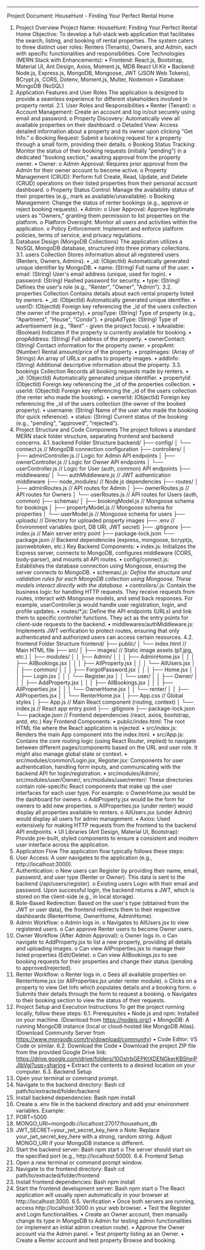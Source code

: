 ________________________________________
Project Document: HouseHunt - Finding Your Perfect Rental Home
1. Project Overview
Project Name: HouseHunt: Finding Your Perfect Rental Home
Objective: To develop a full-stack web application that facilitates the search, listing, and booking of rental properties. The system caters to three distinct user roles: Renters (Tenants), Owners, and Admin, each with specific functionalities and responsibilities.
Core Technologies (MERN Stack with Enhancements):
•	Frontend: React.js, Bootstrap, Material UI, Ant Design, Axios, Moment.js, MDB React UI Kit
•	Backend: Node.js, Express.js, MongoDB, Mongoose, JWT (JSON Web Tokens), BCrypt.js, CORS, Dotenv, Moment.js, Multer, Nodemon
•	Database: MongoDB (NoSQL)
2. Application Features and User Roles
The application is designed to provide a seamless experience for different stakeholders involved in property rental.
2.1. User Roles and Responsibilities
•	Renter (Tenant):
o	Account Management: Create an account and log in/out securely using email and password.
o	Property Discovery: Automatically view all available properties on their dashboard.
o	Detailed View: Access detailed information about a property and its owner upon clicking "Get Info."
o	Booking Request: Submit a booking request for a property through a small form, providing their details.
o	Booking Status Tracking: Monitor the status of their booking requests (initially "pending") in a dedicated "booking section," awaiting approval from the property owner.
•	Owner:
o	Admin Approval: Requires prior approval from the Admin for their owner account to become active.
o	Property Management (CRUD): Perform full Create, Read, Update, and Delete (CRUD) operations on their listed properties from their personal account dashboard.
o	Property Status Control: Manage the availability status of their properties (e.g., mark as available/unavailable).
o	Booking Management: Change the status of renter bookings (e.g., approve or reject booking requests).
•	Admin:
o	User Approval: Approve legitimate users as "Owners," granting them permission to list properties on the platform.
o	Platform Oversight: Monitor all users and activities within the application.
o	Policy Enforcement: Implement and enforce platform policies, terms of service, and privacy regulations.
3. Database Design (MongoDB Collections)
The application utilizes a NoSQL MongoDB database, structured into three primary collections.
3.1. users Collection
Stores information about all registered users (Renters, Owners, Admins).
•	_id: (ObjectId) Automatically generated unique identifier by MongoDB.
•	name: (String) Full name of the user.
•	email: (String) User's email address (unique, used for login).
•	password: (String) Hashed password for security.
•	type: (String) Defines the user's role (e.g., "Renter", "Owner", "Admin").
3.2. properties Collection
Contains details about each rental property listed by owners.
•	_id: (ObjectId) Automatically generated unique identifier.
•	userID: (ObjectId) Foreign key referencing the _id of the users collection (the owner of the property).
•	propType: (String) Type of property (e.g., "Apartment", "House", "Condo").
•	propAdType: (String) Type of advertisement (e.g., "Rent" - given the project focus).
•	isAvailable: (Boolean) Indicates if the property is currently available for booking.
•	propAddress: (String) Full address of the property.
•	ownerContact: (String) Contact information for the property owner.
•	propAmt: (Number) Rental amount/price of the property.
•	propImages: (Array of Strings) An array of URLs or paths to property images.
•	addInfo: (String) Additional descriptive information about the property.
3.3. bookings Collection
Records all booking requests made by renters.
•	_id: (ObjectId) Automatically generated unique identifier.
•	propertyId: (ObjectId) Foreign key referencing the _id of the properties collection.
•	userId: (ObjectId) Foreign key referencing the _id of the users collection (the renter who made the booking).
•	ownerId: (ObjectId) Foreign key referencing the _id of the users collection (the owner of the booked property).
•	username: (String) Name of the user who made the booking (for quick reference).
•	status: (String) Current status of the booking (e.g., "pending", "approved", "rejected").
4. Project Structure and Code Components
The project follows a standard MERN stack folder structure, separating frontend and backend concerns.
4.1. backend Folder Structure
backend/
├── config/
│   └── connect.js          // MongoDB connection configuration
├── controllers/
│   ├── adminController.js  // Logic for Admin API endpoints
│   ├── ownerController.js  // Logic for Owner API endpoints
│   └── userController.js   // Logic for User (auth, common) API endpoints
├── middlewares/
│   └── authMiddleware.js   // JWT authentication middleware
├── node_modules/           // Node.js dependencies
├── routes/
│   ├── adminRoutes.js      // API routes for Admin
│   ├── ownerRoutes.js      // API routes for Owners
│   └── userRoutes.js       // API routes for Users (auth, common)
├── schemas/
│   ├── bookingModel.js     // Mongoose schema for bookings
│   ├── propertyModel.js    // Mongoose schema for properties
│   └── userModel.js        // Mongoose schema for users
├── uploads/                // Directory for uploaded property images
├── .env                    // Environment variables (port, DB URI, JWT secret)
├── .gitignore
├── index.js                // Main server entry point
├── package-lock.json
└── package.json            // Backend dependencies (express, mongoose, bcryptjs, jsonwebtoken, etc.)
Key Backend Components:
•	index.js: Initializes the Express server, connects to MongoDB, configures middleware (CORS, body-parser), and mounts all API routes.
•	config/connect.js: Establishes the database connection using Mongoose, ensuring the server connects to MongoDB.
•	schemas/*.js: Define the structure and validation rules for each MongoDB collection using Mongoose. These models interact directly with the database.
•	controllers/*.js: Contain the business logic for handling HTTP requests. They receive requests from routes, interact with Mongoose models, and send back responses. For example, userController.js would handle user registration, login, and profile updates.
•	routes/*.js: Define the API endpoints (URLs) and link them to specific controller functions. They act as the entry points for client-side requests to the backend.
•	middlewares/authMiddleware.js: Implements JWT verification to protect routes, ensuring that only authenticated and authorized users can access certain resources.
4.2. frontend Folder Structure
frontend/
├── public/
│   └── index.html          // Main HTML file
├── src/
│   ├── images/             // Static image assets (p1.jpg, etc.)
│   ├── modules/
│   │   ├── Admin/
│   │   │   ├── AdminHome.jsx
│   │   │   ├── AllBookings.jsx
│   │   │   ├── AllProperty.jsx
│   │   │   └── AllUsers.jsx
│   │   ├── common/
│   │   │   ├── ForgotPassword.jsx
│   │   │   ├── Home.jsx
│   │   │   ├── Login.jsx
│   │   │   └── Register.jsx
│   │   └── user/
│   │       ├── Owner/
│   │       │   ├── AddProperty.jsx
│   │       │   ├── AllBookings.jsx
│   │       │   ├── AllProperties.jsx
│   │       │   └── OwnerHome.jsx
│   │       └── renter/
│   │           ├── AllProperties.jsx
│   │           └── RenterHome.jsx
│   ├── App.css             // Global styles
│   ├── App.js              // Main React component (routing, context)
│   └── index.js            // React app entry point
├── .gitignore
├── package-lock.json
└── package.json            // Frontend dependencies (react, axios, bootstrap, antd, etc.)
Key Frontend Components:
•	public/index.html: The root HTML file where the React application is injected.
•	src/index.js: Renders the main App component into the index.html.
•	src/App.js: Contains the core routing logic (using React Router, implied) to navigate between different pages/components based on the URL and user role. It might also manage global state or context.
•	src/modules/common/Login.jsx, Register.jsx: Components for user authentication, handling form inputs, and communicating with the backend API for login/registration.
•	src/modules/Admin/, src/modules/user/Owner/, src/modules/user/renter/: These directories contain role-specific React components that make up the user interfaces for each user type. For example: 
o	OwnerHome.jsx would be the dashboard for owners.
o	AddProperty.jsx would be the form for owners to add new properties.
o	AllProperties.jsx (under renter) would display all properties available to renters.
o	AllUsers.jsx (under Admin) would display all users for admin management.
•	Axios: Used extensively for making HTTP requests from the frontend to the backend API endpoints.
•	UI Libraries (Ant Design, Material UI, Bootstrap): Provide pre-built, styled components to ensure a consistent and modern user interface across the application.
5. Application Flow
The application flow typically follows these steps:
1.	User Access: A user navigates to the application (e.g., http://localhost:3000).
2.	Authentication: 
o	New users can Register by providing their name, email, password, and user type (Renter or Owner). This data is sent to the backend (/api/users/register).
o	Existing users Login with their email and password. Upon successful login, the backend returns a JWT, which is stored on the client-side (e.g., in local storage).
3.	Role-Based Redirection: Based on the user's type (obtained from the JWT or user data), the frontend redirects them to their respective dashboards (RenterHome, OwnerHome, AdminHome).
4.	Admin Workflow: 
o	Admin logs in.
o	Navigates to AllUsers.jsx to view registered users.
o	Can approve Renter users to become Owner users.
5.	Owner Workflow (After Admin Approval): 
o	Owner logs in.
o	Can navigate to AddProperty.jsx to list a new property, providing all details and uploading images.
o	Can view AllProperties.jsx to manage their listed properties (Edit/Delete).
o	Can view AllBookings.jsx to see booking requests for their properties and change their status (pending to approved/rejected).
6.	Renter Workflow: 
o	Renter logs in.
o	Sees all available properties on RenterHome.jsx (or AllProperties.jsx under renter module).
o	Clicks on a property to view Get Info which populates details and a booking form.
o	Submits their details through the form to request a booking.
o	Navigates to their booking section to view the status of their requests.
6. Project Setup and Execution Instructions
To get the project running locally, follow these steps:
6.1. Prerequisites
•	Node.js and npm: Installed on your machine. (Download from https://nodejs.org/)
•	MongoDB: A running MongoDB instance (local or cloud-hosted like MongoDB Atlas). (Download Community Server from https://www.mongodb.com/try/download/community)
•	Code Editor: VS Code or similar.
6.2. Download the Code
•	Download the project ZIP file from the provided Google Drive link: https://drive.google.com/drive/folders/10OstrbGEPKtXDENGkerKBShejPJIbVgj?usp=sharing
•	Extract the contents to a desired location on your computer.
6.3. Backend Setup
1.	Open your terminal or command prompt.
2.	Navigate to the backend directory: 
Bash
cd path/to/extracted/folder/backend
3.	Install backend dependencies: 
Bash
npm install
4.	Create a .env file in the backend directory and add your environment variables. Example: 
5.	PORT=5000
6.	MONGO_URI=mongodb://localhost:27017/househunt_db
7.	JWT_SECRET=your_jwt_secret_key_here
o	Note: Replace your_jwt_secret_key_here with a strong, random string. Adjust MONGO_URI if your MongoDB instance is different.
8.	Start the backend server: 
Bash
npm start
o	The server should start on the specified port (e.g., http://localhost:5000).
6.4. Frontend Setup
1.	Open a new terminal or command prompt window.
2.	Navigate to the frontend directory: 
Bash
cd path/to/extracted/folder/frontend
3.	Install frontend dependencies: 
Bash
npm install
4.	Start the frontend development server: 
Bash
npm start
o	The React application will usually open automatically in your browser at http://localhost:3000.
6.5. Verification
•	Once both servers are running, access http://localhost:3000 in your web browser.
•	Test the Register and Login functionalities.
•	Create an Owner account, then manually change its type in MongoDB to Admin for testing admin functionalities (or implement an initial admin creation route).
•	Approve the Owner account via the Admin panel.
•	Test property listing as an Owner.
•	Create a Renter account and test property Browse and booking.

